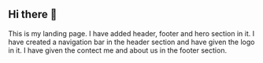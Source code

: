 ## Hi there 👋
This is my landing page.
I have added header, footer and hero section in it.
I have created a navigation bar in the header section and have given the logo in it.
I have given the contect me and about us in the footer section.
